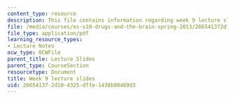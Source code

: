```yaml
---
content_type: resource
description: This file contains information regarding week 9 lecture slides.
file: /media/courses/es-s10-drugs-and-the-brain-spring-2013/266541372d104325dffe1438b80469d3_MITES_S10S13_Week9.pdf
file_type: application/pdf
learning_resource_types:
- Lecture Notes
ocw_type: OCWFile
parent_title: Lecture Slides
parent_type: CourseSection
resourcetype: Document
title: Week 9 lecture slides
uid: 26654137-2d10-4325-dffe-1438b80469d3
---
```

